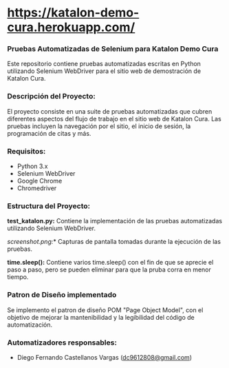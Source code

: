 # https://katalon-demo-cura.herokuapp.com/


### Pruebas Automatizadas de Selenium para Katalon Demo Cura

Este repositorio contiene pruebas automatizadas escritas en Python utilizando Selenium WebDriver para el sitio web de demostración de Katalon Cura.

### Descripción del Proyecto:

El proyecto consiste en una suite de pruebas automatizadas que cubren diferentes aspectos del flujo de trabajo en el sitio web de Katalon Cura. Las pruebas incluyen la navegación por el sitio, el inicio de sesión, la programación de citas y más.

### Requisitos:

- Python 3.x
- Selenium WebDriver
- Google Chrome
- Chromedriver

### Estructura del Proyecto:

**test_katalon.py:** Contiene la implementación de las pruebas automatizadas utilizando Selenium WebDriver.

**screenshot*.png:** Capturas de pantalla tomadas durante la ejecución de las pruebas.

**time.sleep():** Contiene varios time.sleep() con el fin de que se aprecie el paso a paso, pero se pueden eliminar para que la pruba corra en menor tiempo.

### Patron de Diseño implementado
Se implemento el patron de diseño POM "Page Object Model", con el objetivo de mejorar la mantenibilidad y la legibilidad del código de automatización.

### Automatizadores responsables:

- Diego Fernando Castellanos Vargas (dc9612808@gmail.com)
